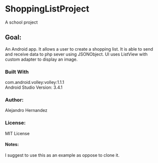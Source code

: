 # ShoppingListProject
A school project
## Goal: 
An Android app. It allows a user to create a shopping list. 
It is able to send and receive data to php sever using JSONObject. 
UI uses ListView with custom adapter to display an image.
### Built With
com.android.volley:volley:1.1.1  
Android Studio Version: 3.4.1
### Author:
Alejandro Hernandez
### License: 
MIT License
#### Notes:
I suggest to use this as an example as oppose to clone it. 
